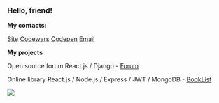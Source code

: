 <h3>Hello, friend!</h3>

<b><p>My contacts:</p></b>
<a href="https://responsegood.github.io/Site/">Site</a>
<a href="https://www.codewars.com/users/ResponseGood">Codewars</a>
<a href="https://codepen.io/RSS212">Codepen</a>
<a href='mailto:ResponseGoodMail@protonmail.com'>Email</a>

<b><p>My projects</p></b>
<p>Open source forum React.js / Django - <a href="https://github.com/ResponseGood/Forum">Forum</a></p>
<p>Online library React.js / Node.js / Express / JWT / MongoDB - <a href="https://github.com/ResponseGood/BookList">BookList</a></p>
<img src="https://www.codewars.com/users/ResponseGood/badges/large"/>

